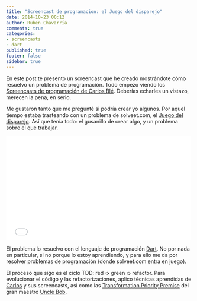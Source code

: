 ```yaml
---
title: "Screencast de programacion: el Juego del disparejo"
date: 2014-10-23 00:12
author: Rubén Chavarría
comments: true
categories: 
- screencasts
- dart
published: true
footer: false
sidebar: true
---
```


En este post te presento un screencast que he creado mostrándote cómo resuelvo
un problema de programación. Todo empezó viendo los 
[Screencasts de programación de Carlos Blé].
Deberías echarles un vistazo, merecen la pena, en serio.

Me gustaron tanto que me pregunté si podría crear yo algunos. Por aquel tiempo
estaba trasteando con un problema de solveet.com, el [Juego del disparejo].
Así que tenía todo: el gusanillo de crear algo, y un problema sobre el que
trabajar.

<!-- more -->

<iframe src="//player.vimeo.com/video/109688257" 
        width="500"
        height="281"
        frameborder="0"
        webkitallowfullscreen mozallowfullscreen allowfullscreen>
</iframe>

El problema lo resuelvo con el lenguaje de programación [Dart]. No por
nada en particular, si no porque lo estoy aprendiendo, y para ello me
da por resolver problemas de programación (donde solveet.com entra en
juego). 

El proceso que sigo es el ciclo TDD: red ➭ green ➭ refactor. Para evolucionar
el código y las refactorizaciones, aplico técnicas aprendidas de [Carlos] y
sus screencasts, así como las [Transformation Priority Premise] del
gran maestro [Uncle Bob].

[Screencasts de programación de Carlos Blé]: http://www.carlosble.com/screencasts/es/
[Juego del disparejo]: http://www.solveet.com/exercises/Juego-del-disparejo/306
[Dart]: http://dartlang.org/
[Carlos]: http://www.carlosble.com
[Transformation Priority Premise]: http://blog.8thlight.com/uncle-bob/2013/05/27/TheTransformationPriorityPremise.html
[Uncle Bob]: https://en.wikipedia.org/wiki/Robert_Cecil_Martin
